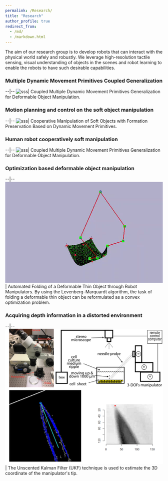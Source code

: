 ```yaml
---
permalink: /Research/
title: "Research"
author_profile: true
redirect_from: 
  - /md/
  - /markdown.html
---
```


<style>
table {
    border-collapse: collapse;
}
table, th, td {
   border: 0px solid black;
}
blockquote {
    border-left: solid blue;
    padding-left: 10px;
}
</style>

<!-- <style>
td, th {
   border: none!important;
}
</style> -->

The aim of our research group is to develop robots that can interact with the physical world safely and robustly. We leverage high-resolution tactile sensing, visual understanding of objects in the scenes and robot learning to enable the robots to have such desirable capabilities.

<!-- ### **soft object manipulation  based on the tactile and visual sensing**

--|--
![sss](/images/UR5.gif)| dd -->


### **Multiple Dynamic Movement Primitives Coupled Generalization**

--|--
![sss](/images/UR5.gif)| Coupled Multiple Dynamic Movement Primitives Generalization for Deformable Object Manipulation.


### **Motion planning and control on the soft object manipulation**

--|--
![sss](/images/ur3.gif)| Cooperative Manipulation of Soft Objects with Formation Preservation Based on Dynamic Movement Primitives.

### **Human robot cooperatively soft manipulation** 

--|--
![sss](/images/ezgif.com-gif-maker.gif)| Coupled Multiple Dynamic Movement Primitives Generalization for Deformable Object Manipulation.


### **Optimization based deformable object manipulation** 

--|--
![sss](/images/IROS2.gif)| Automated Folding of a Deformable Thin Object through Robot Manipulators. By using the Levenberg–Marquardt algorithm, the
task of folding a deformable thin object can be reformulated as a convex optimization problem.


### **Acquiring depth information in a distorted environment** 

--|--
![sss](/images/aim.png)| The Unscented Kalman Filter (UKF) technique is used to estimate the 3D coordinate of the manipulator's tip.



